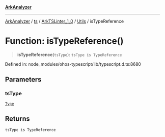[**ArkAnalyzer**](../../../../../../../../README.md)

***

[ArkAnalyzer](../../../../../../../../globals.md) / [ts](../../../../../README.md) / [ArkTSLinter\_1\_0](../../../README.md) / [Utils](../README.md) / isTypeReference

# Function: isTypeReference()

> **isTypeReference**(`tsType`): `tsType is TypeReference`

Defined in: node\_modules/ohos-typescript/lib/typescript.d.ts:8680

## Parameters

### tsType

[`Type`](../../../../../interfaces/Type.md)

## Returns

`tsType is TypeReference`
